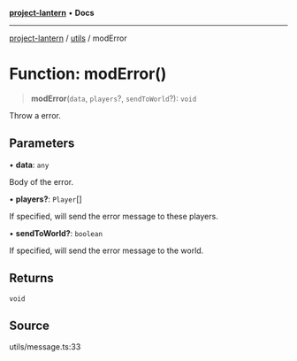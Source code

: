 [**project-lantern**](../../../README.md) • **Docs**

***

[project-lantern](../../../globals.md) / [utils](../README.md) / modError

# Function: modError()

> **modError**(`data`, `players`?, `sendToWorld`?): `void`

Throw a error.

## Parameters

• **data**: `any`

Body of the error.

• **players?**: `Player`[]

If specified, will send the error message to these players.

• **sendToWorld?**: `boolean`

If specified, will send the error message to the world.

## Returns

`void`

## Source

utils/message.ts:33
